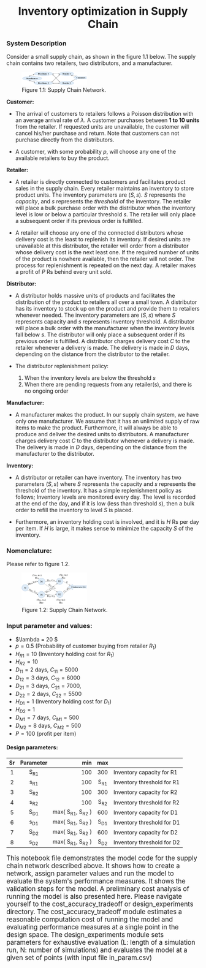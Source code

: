 <center> <h1>Inventory optimization in Supply Chain </h1> </center> 

### System Description

Consider a small supply chain, as shown in the figure 1.1 below. The supply chain contains two retailers, two distributors, and a manufacturer.

<figure>
<img src="notebook/img/simple_supply_chain_net.png" width=40%>
<figcaption>Figure 1.1: Supply Chain Network.</figcaption>
</figure>

__Customer:__

- The arrival of customers to retailers follows a Poisson distribution with an average arrival rate of $\lambda$. A customer purchases between __1 to 10 units__ from the retailer. If requested units are unavailable, the customer will cancel his/her purchase and return. Note that customers can not purchase directly from the distributors.

- A customer, with some probability $p$, will choose any one of the available retailers to buy the product. 

__Retailer:__

- A retailer is directly connected to customers and facilitates product sales in the supply chain. Every retailer maintains an inventory to store product units. The inventory parameters are $(S,s)$. $S$ represents the _capacity_, and $s$ represents the _threshold_ of the inventory. The retailer will place a bulk purchase order with the distributor when the inventory level is low or below a particular threshold $s$. The retailer will only place a subsequent order if its previous order is fulfilled.

- A retailer will choose any one of the connected distributors whose delivery cost is the least to replenish its inventory. If desired units are unavailable at this distributor, the retailer will order from a distributor whose delivery cost is the next least one. If the required number of units of the product is nowhere available, then the retailer will not order. The process for replenishment is repeated on the next day. A retailer makes a profit of $P$ Rs behind every unit sold.

__Distributor:__

- A distributor holds massive units of products and facilitates the distribution of the product to retailers all over a small town. A distributor has its inventory to stock up on the product and provide them to retailers whenever needed. The inventory parameters are $(S,s)$ where $S$ represents capacity and $s$ represents inventory threshold. A distributor will place a bulk order with the manufacturer when the inventory levels fall below $s$. The distributor will only place a subsequent order if its previous order is fulfilled. A distributor charges delivery cost $C$ to the retailer whenever a delivery is made. The delivery is made in $D$ days, depending on the distance from the distributor to the retailer.

- The distributor replenishment policy: 
    1) When the inventory levels are below the threshold $s$
    2) When there are pending requests from any retailer(s), and there is no ongoing order

__Manufacturer:__

- A manufacturer makes the product. In our supply chain system, we have only one manufacturer. We assume that it has an unlimited supply of raw items to make the product. Furthermore, it will always be able to produce and deliver the desired units to distributors. A manufacturer charges delivery cost $C$ to the distributor whenever a delivery is made. The delivery is made in $D$ days, depending on the distance from the manufacturer to the distributor.

__Inventory:__

- A distributor or retailer can have inventory. The inventory has two parameters $(S,s)$ where $S$ represents the capacity and $s$ represents the threshold of the inventory. It has a simple replenishment policy as follows; Inventory levels are monitored every day. The level is recorded at the end of the day, and if it is low (less than threshold $s$), then a bulk order to refill the inventory to level $S$ is placed.

- Furthermore, an inventory holding cost is involved, and it is $H$ Rs per day per item. If $H$ is large, it makes sense to minimize the capacity $S$ of the inventory.



### Nomenclature:

Please refer to figure 1.2.
<figure>
    <img src="notebook/img/supply_chain_net.png" width=40%>
<figcaption>Figure 1.2: Supply Chain Network.</figcaption>
</figure>

### Input parameter and values:

- $\lambda = 20 $ 
- $p = 0.5$ (Probability of customer buying from retailer $R_1$)
- $H_{R1} = 10$ (Inventory holding cost for $R_1$)
- $H_{R2} = 10$ 
- $D_{11} = 2$ days, $C_{11} = 5000$ 
- $D_{12} = 3$ days, $C_{12} = 6000$ 
- $D_{21} = 3$ days, $C_{21} = 7000$,
- $D_{22} = 2$ days, $C_{22} = 5500$
- $H_{D1} = 1$ (Inventory holding cost for $D_1$)
- $H_{D2} = 1$ 
- $D_{M1} = 7$ days, $C_{M1} = 500$  
- $D_{M2} = 8$ days, $C_{M2} = 500$ 
- $P = 100$ (profit per item)

#### Design parameters:

|Sr|Parameter|min|max||
| :-: | :-: | -: | :-: | :- |
|1|  S<sub>R1</sub> |    100  |    300  |Inventory capacity for R1| 
|2|  s<sub>R1</sub> |    100  | S<sub>R1</sub> |Inventory threshold for R1|
|3|  S<sub>R2</sub> |    100  |    300  |Inventory capacity for R2|
|4|  s<sub>R2</sub> |    100  | S<sub>R2</sub> |Inventory threshold for R2|
|5|  S<sub>D1</sub> | max{ S<sub>R1</sub>, S<sub>R2</sub> } | 600 |Inventory capacity for D1|
|6|  s<sub>D1</sub> | max{ S<sub>R1</sub>, S<sub>R2</sub> } | S<sub>D1</sub> |Inventory threshold for D1|
|7|  S<sub>D2</sub> | max{ S<sub>R1</sub>, S<sub>R2</sub> } | 600 |Inventory capacity for D2|
|8| s<sub>D2</sub> | max{ S<sub>R1</sub>, S<sub>R2</sub> } | S<sub>D2</sub> |Inventory threshold for D2|

<big>

This notebook file demonstrates the model code for the supply chain network described above. It shows how to create a network, assign parameter values and run the model to evaluate the system's performance measures. It shows the validation steps for the model. A preliminary cost analysis of running the model is also presented here. Please navigate yourself to the cost_accuracy_tradeoff or design_experiments directory. The cost_accuracy_tradeoff module estimates a reasonable computation cost of running the model and evaluating performance measures at a single point in the design space. The design_experiments module sets parameters for exhaustive evaluation (L: length of a simulation run, N: number of simulations) and evaluates the model at a given set of points (with input file in_param.csv)

</big>